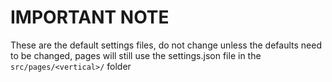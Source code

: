 # IMPORTANT NOTE

These are the default settings files, do not change unless the defaults need to be changed, pages will still use the settings.json file in the `src/pages/<vertical>/` folder